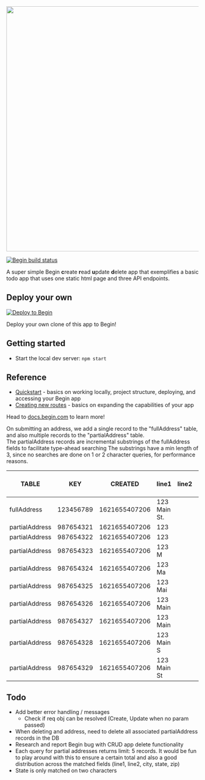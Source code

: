 <img src="https://static.begin.app/node-crud/readme-banner.png" width="641">

[![Begin build status](https://buildstatus.begin.app/goat-xf2/status.svg)](https://begin.com)

A super simple Begin **c**reate **r**ead **u**pdate **d**elete app that exemplifies a basic todo app that uses one static html page and three API endpoints.

## Deploy your own

[![Deploy to Begin](https://static.begin.com/deploy-to-begin.svg)](https://begin.com/apps/create?template=https://github.com/begin-examples/node-crud)

Deploy your own clone of this app to Begin!

## Getting started

- Start the local dev server: `npm start`

## Reference

- [Quickstart](https://docs.begin.com/en/guides/quickstart/) - basics on working locally, project structure, deploying, and accessing your Begin app
- [Creating new routes](https://docs.begin.com/en/functions/creating-new-functions) - basics on expanding the capabilities of your app

Head to [docs.begin.com](https://docs.begin.com/) to learn more!


On submitting an address, we add a single record to the "fullAddress" table, and also multiple records to the "partialAddress" table.  
The partialAddress records are incremental substrings of the fullAddress fields to facilitate type-ahead searching 
The substrings have a min length of 3, since no searches are done on 1 or 2 character queries, for performance reasons.  

| TABLE          | KEY       | CREATED       | line1        | line2 | city     | state | zip   | FULL ADDRESS (FK) |
|----------------|-----------|---------------|--------------|-------|----------|-------|-------|-------------------|
| fullAddress    | 123456789 | 1621655407206 | 123 Main St. |       | Hartford | CT    | 06103 |                   |
| partialAddress | 987654321 | 1621655407206 | 123          |       | Har      |       | 061   | 123456789         |
| partialAddress | 987654322 | 1621655407206 | 123          |       | Hart     |       | 0610  | 123456789         |
| partialAddress | 987654323 | 1621655407206 | 123 M        |       | Hartf    |       |       | 123456789         |
| partialAddress | 987654324 | 1621655407206 | 123 Ma       |       | Hartfo   |       |       | 123456789         |
| partialAddress | 987654325 | 1621655407206 | 123 Mai      |       | Hartfor  |       |       | 123456789         |
| partialAddress | 987654326 | 1621655407206 | 123 Main     |       |          |       |       | 123456789         |
| partialAddress | 987654327 | 1621655407206 | 123 Main     |       |          |       |       | 123456789         |
| partialAddress | 987654328 | 1621655407206 | 123 Main S   |       |          |       |       | 123456789         |
| partialAddress | 987654329 | 1621655407206 | 123 Main St  |       |          |       |       | 123456789         |



## Todo
- Add better error handling / messages 
  - Check if req obj can be resolved (Create, Update when no param passed)
- When deleting and address, need to delete all associated partialAddress records in the DB
- Research and report Begin bug with CRUD app delete functionality
- Each query for partial addresses returns limit: 5 records.  It would be fun to play around with this to ensure a certain total and also a good distribution across the matched fields (line1, line2, city, state, zip)
- State is only matched on two characters